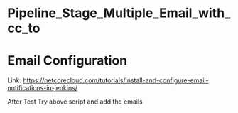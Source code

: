 # Pipeline_Stage_Multiple_Email_with_cc_to
# Email Configuration
Link: https://netcorecloud.com/tutorials/install-and-configure-email-notifications-in-jenkins/

After Test Try above script and add the emails
